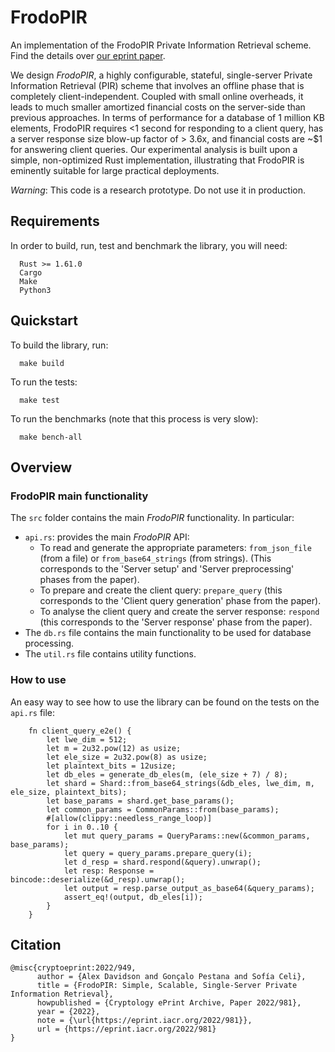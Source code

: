 # FrodoPIR

An implementation of the FrodoPIR Private Information Retrieval scheme. Find the details over [our eprint paper](https://eprint.iacr.org/2022/981.pdf).

We design *FrodoPIR*, a highly configurable, stateful, single-server Private Information Retrieval (PIR)
scheme that involves an offline phase that is completely client-independent. Coupled with small online
overheads, it leads to much smaller amortized financial costs on the server-side than previous approaches.
In terms of performance for a database of 1 million KB elements, FrodoPIR requires <1 second for
responding to a client query, has a server response size blow-up factor of > 3.6x, and financial costs are
~$1 for answering client queries. Our experimental analysis is built upon a simple, non-optimized
Rust implementation, illustrating that FrodoPIR is eminently suitable for large practical deployments.

*Warning*: This code is a research prototype. Do not use it in production.

## Requirements

In order to build, run, test and benchmark the library, you will need:

```
  Rust >= 1.61.0
  Cargo
  Make
  Python3
```

## Quickstart

To build the library, run:

```
  make build
```

To run the tests:

```
  make test
```

To run the benchmarks (note that this process is very slow):

```
  make bench-all
```

## Overview

### FrodoPIR main functionality

The `src` folder contains the main *FrodoPIR* functionality. In particular:
  * `api.rs`: provides the main *FrodoPIR* API:
    * To read and generate the appropriate parameters: `from_json_file` (from a file) or `from_base64_strings` (from strings).
      (This corresponds to the 'Server setup' and 'Server preprocessing' phases from the paper).
    * To prepare and create the client query: `prepare_query` (this corresponds to the 'Client query generation' phase from the paper).
    * To analyse the client query and create the server response: `respond` (this corresponds to the 'Server response' phase from the paper).
  * The `db.rs` file contains the main functionality to be used for database processing.
  * The `util.rs` file contains utility functions.

### How to use

An easy way to see how to use the library can be found on the tests on the `api.rs` file:

```
    fn client_query_e2e() {
        let lwe_dim = 512;
        let m = 2u32.pow(12) as usize;
        let ele_size = 2u32.pow(8) as usize;
        let plaintext_bits = 12usize;
        let db_eles = generate_db_eles(m, (ele_size + 7) / 8);
        let shard = Shard::from_base64_strings(&db_eles, lwe_dim, m, ele_size, plaintext_bits);
        let base_params = shard.get_base_params();
        let common_params = CommonParams::from(base_params);
        #[allow(clippy::needless_range_loop)]
        for i in 0..10 {
            let mut query_params = QueryParams::new(&common_params, base_params);
            let query = query_params.prepare_query(i);
            let d_resp = shard.respond(&query).unwrap();
            let resp: Response = bincode::deserialize(&d_resp).unwrap();
            let output = resp.parse_output_as_base64(&query_params);
            assert_eq!(output, db_eles[i]);
        }
    }
```

## Citation

```
@misc{cryptoeprint:2022/949,
      author = {Alex Davidson and Gonçalo Pestana and Sofía Celi},
      title = {FrodoPIR: Simple, Scalable, Single-Server Private Information Retrieval},
      howpublished = {Cryptology ePrint Archive, Paper 2022/981},
      year = {2022},
      note = {\url{https://eprint.iacr.org/2022/981}},
      url = {https://eprint.iacr.org/2022/981}
}
```
